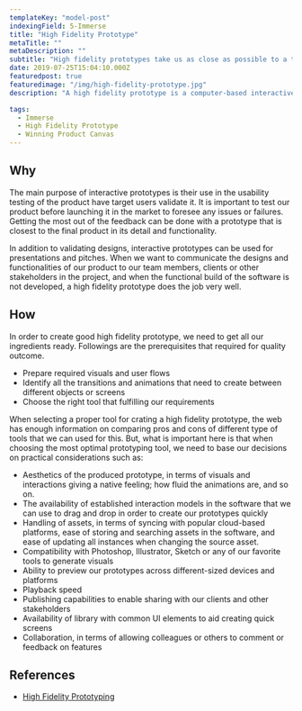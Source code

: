 ```yaml
---
templateKey: "model-post"
indexingField: 5-Immerse
title: "High Fidelity Prototype"
metaTitle: ""
metaDescription: ""
subtitle: "High fidelity prototypes take us as close as possible to a true representation of the application's user interfaces and interactions"
date: 2019-07-25T15:04:10.000Z
featuredpost: true
featuredimage: "/img/high-fidelity-prototype.jpg"
description: "A high fidelity prototype is a computer-based interactive representation of the product in its closest resemblance to the final design in terms of details and functionality. The hi-fi prototypes cover not only the user interface (UI) of the product in terms of visuals and aesthetics, but also the user experience (UX) aspects in terms of interactions, user flow and behaviour."

tags:
  - Immerse
  - High Fidelity Prototype
  - Winning Product Canvas
---
```



## Why

The main purpose of interactive prototypes is their use in the usability testing of the product have target users validate it. It is important to test our product before launching it in the market to foresee any issues or failures. Getting the most out of the feedback can be done with a prototype that is closest to the final product in its detail and functionality.

In addition to validating designs, interactive prototypes can be used for presentations and pitches. When we want to communicate the designs and functionalities of our product to our team members, clients or other stakeholders in the project, and when the functional build of the software is not developed, a high fidelity prototype does the job very well.

## How

In order to create good high fidelity prototype, we need to get all our ingredients ready. Followings are the prerequisites that required for quality outcome.  

- Prepare required visuals and user flows
- Identify all the transitions and animations that need to create between different objects or screens 
- Choose the right tool that fulfilling our requirements 

When selecting a proper tool for crating a high fidelity prototype, the web has enough information on comparing pros and cons of different type of tools that we can used for this. But, what is important here is that when choosing the most optimal prototyping tool, we need to base our decisions on practical considerations such as:

- Aesthetics of the produced prototype, in terms of visuals and interactions giving a native feeling; how fluid the animations are, and so on.
- The availability of established interaction models in the software that we can use to drag and drop in order to create our prototypes quickly
- Handling of assets, in terms of syncing with popular cloud-based platforms, ease of storing and searching assets in the software, and ease of updating all instances when changing the source asset.
- Compatibility with Photoshop, Illustrator, Sketch or any of our favorite tools to generate visuals
- Ability to preview our prototypes across different-sized devices and platforms
- Playback speed
- Publishing capabilities to enable sharing with our clients and other stakeholders
- Availability of library with common UI elements to aid creating quick screens
- Collaboration, in terms of allowing colleagues or others to comment or feedback on features


## References

- [High Fidelity Prototyping](https://blog.prototypr.io/high-fidelity-prototyping-what-when-why-and-how-f5bbde6a7fd4)
